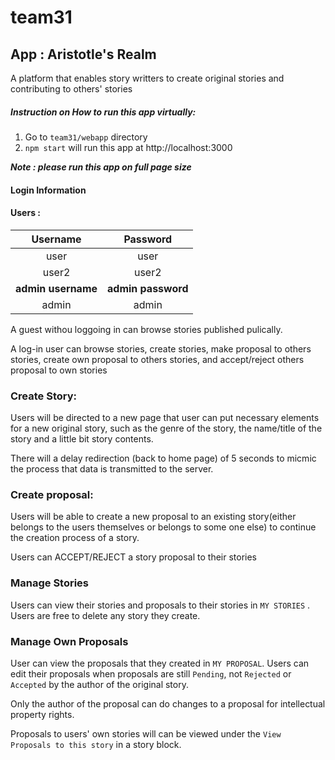 # team31



## App : Aristotle's Realm

A platform that enables story writters to create original stories and contributing to others' stories



##### Instruction on How to run this app virtually:

1. Go to `team31/webapp` directory
2. `npm start` will run this app at  http://localhost:3000

***Note : please run this app on full page size***



#### Login Information

#### Users :

|      Username      |      Password      |
| :----------------: | :----------------: |
|        user        |        user        |
|       user2        |       user2        |
| **admin username** | **admin password** |
|       admin        |       admin        |



A guest withou loggoing in can browse stories published pulically.

A log-in user can browse stories, create stories, make proposal to others stories, create own proposal to others stories, and accept/reject others proposal to own stories



### Create Story:

Users will be directed to a new page that user can put necessary elements for a new original story, such as the genre of the story, the name/title of the story and a little bit story contents.

There will a delay redirection (back to home page) of 5 seconds to micmic the process that data is transmitted to the server.



### Create proposal:

Users will be able to create a new proposal to an existing story(either belongs to the users themselves or belongs to some one else) to continue the creation process of a story.

Users can ACCEPT/REJECT a story proposal to their stories



### Manage Stories 

Users can view their stories and proposals to their stories in `MY STORIES` . Users are free to delete any story they create.



### Manage Own Proposals

User can view the proposals that they created in `MY PROPOSAL`. Users can edit their proposals when proposals are still `Pending`, not `Rejected` or `Accepted` by the author of the original story.

Only the author of the proposal can do changes to a proposal for intellectual property rights.

Proposals to users' own stories will can be viewed under the `View Proposals to this story` in a story block.